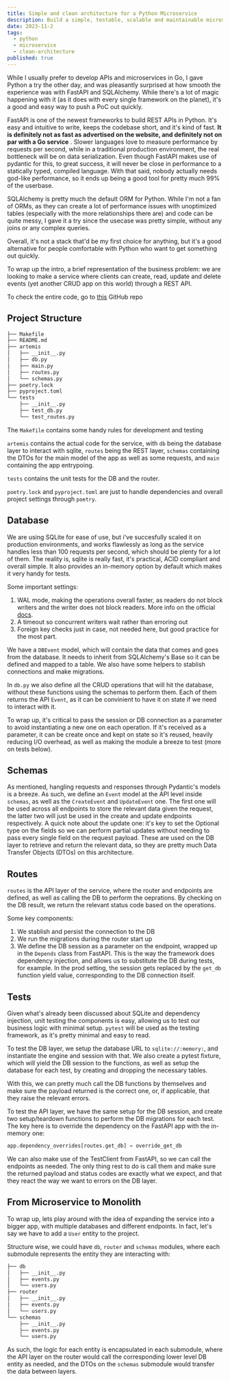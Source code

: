 ```yaml
---
title: Simple and clean architecture for a Python Microservice
description: Build a simple, testable, scalable and maintainable microservice with Python leveraging FastAPI and SQLAlchemy.
date: 2023-11-2
tags:
  - python
  - microservice
  - clean-architecture
published: true
---
```


While I usually prefer to develop APIs and microservices in Go, I gave Python a try the other day, and was pleasantly surprised at how smooth the experience was with FastAPI and SQLAlchemy. While there's a lot of magic happening with it (as it does with every single framework on the planet), it's a good and easy way to push a PoC out quickly.

FastAPI is one of the newest frameworks to build REST APIs in Python. It's easy and intuitive to write, keeps the codebase short, and it's kind of fast. **It is definitely not as fast as advertised on the website, and definitely not on par with a Go service** . Slower languages love to measure performance by requests per second, while in a traditional production environment, the real bottleneck will be on data serialization. Even though FastAPI makes use of pydantic for this, to great success, it will never be close in performance to a statically typed, compiled language. With that said, nobody actually needs god-like performance, so it ends up being a good tool for pretty much 99% of the userbase.

SQLAlchemy is pretty much the default ORM for Python. While I'm not a fan of ORMs, as they can create a lot of performance issues with unoptimized tables (especially with the more relationships there are) and code can be quite messy, I gave it a try since the usecase was pretty simple, without any joins or any complex queries.

Overall, it's not a stack that'd be my first choice for anything, but it's a good alternative for people comfortable with Python who want to get something out quickly.

To wrap up the intro, a brief representation of the business problem: we are looking to make a service where clients can create, read, update and delete events (yet another CRUD app on this world) through a REST API.

To check the entire code, go to [this](https://github.com/nanchano/artemis) GitHub repo 

## Project Structure

```bash
├── Makefile
├── README.md
├── artemis
│   ├── __init__.py
│   ├── db.py
│   ├── main.py
│   ├── routes.py
│   └── schemas.py
├── poetry.lock
├── pyproject.toml
└── tests
    ├── __init__.py
    ├── test_db.py
    └── test_routes.py
```

The `Makefile` contains some handy rules for development and testing

`artemis` contains the actual code for the service, with `db` being the database layer to interact with sqlite, `routes` being the REST layer, `schemas` containing the DTOs for the main model of the app as well as some requests, and `main` containing the app entrypoing.

`tests` contains the unit tests for the DB and the router.

`poetry.lock` and `pyproject.toml` are just to handle dependencies and overall project settings through `poetry`.

## Database

We are using SQLite for ease of use, but i've succesfully scaled it on production environments, and works flawlessly as long as the service handles less than 100 requests per second, which should be plenty for a lot of them. The reality is, sqlite is really fast, it's practical, ACID compliant and overall simple. It also provides an in-memory option by default which makes it very handy for tests.

Some important settings:
1. WAL mode, making the operations overall faster, as readers do not block writers and the writer does not block readers. More info on the official [docs](https://www.sqlite.org/wal.html).
2. A timeout so concurrent writers wait rather than erroring out
3. Foreign key checks just in case, not needed here, but good practice for the most part.

We have a `DBEvent` model, which will contain the data that comes and goes from the database. It needs to inherit from SQLAlchemy's Base so it can be defined and mapped to a table. We also have some helpers to stablish connections and make migrations.

In `db.py` we also define all the CRUD operations that will hit the database, without these functions using the schemas to perform them. Each of them returns the API `Event`, as it can be convinient to have it on state if we need to interact with it.

To wrap up, it's critical to pass the session or DB connection as a parameter to avoid instantiating a new one on each operation. If it's received as a parameter, it can be create once and kept on state so it's reused, heavily reducing I/O overhead, as well as making the module a breeze to test (more on tests below).


## Schemas

As mentioned, hangling requests and responses through Pydantic's models is a breeze. As such, we define an `Event` model at the API level inside `schemas`, as well as the `CreateEvent` and `UpdateEvent` one. The first one will be used across all endpoints to store the relevant data given the request, the latter two will just be used in the create and update endpoints respectively. A quick note about the update one: it's key to set the Optional type on the fields so we can perform partial updates without needing to pass every single field on the request payload. These are used on the DB layer to retrieve and return the relevant data, so they are pretty much Data Transfer Objects (DTOs) on this architecture.

## Routes
`routes` is the API layer of the service, where the router and endpoints are defined, as well as calling the DB to perform the oeprations. By checking on the DB result, we return the relevant status code based on the operations.

Some key components:
1. We stablish and persist the connection to the DB
2. We run the migrations during the router start up
3. We define the DB session as a parameter on the endpoint, wrapped up in the `Depends` class from FastAPI. This is the way the framework does dependency injection, and allows us to substitute the DB during tests, for example. In the prod setting, the session gets replaced by the `get_db` function yield value, corresponding to the DB connection itself.

## Tests
Given what's already been discussed about SQLite and dependency injection, unit testing the components is easy, allowing us to test our business logic with minimal setup. `pytest` will be used as the testing framework, as it's pretty minimal and easy to read.

To test the DB layer, we setup the database URL to `sqlite://:memory:`, and instantiate the engine and session with that. We also create a pytest fixture, which will yield the DB session to the functions, as well as setup the database for each test, by creating and dropping the necessary tables.

With this, we can pretty much call the DB functions by themselves and make sure the payload returned is the correct one, or, if applicable, that they raise the relevant errors.

To test the API layer, we have the same setup for the DB session, and create two setup/teardown functions to perform the DB migrations for each test. The key here is to override the dependency on the FastAPI app with the in-memory one: 

```python
app.dependency_overrides[routes.get_db] = override_get_db
```

We can also make use of the TestClient from FastAPI, so we can call the endpoints as needed. The only thing rest to do is call them and make sure the returned payload and status codes are exactly what we expect, and that they react the way we want to errors on the DB layer.

## From Microservice to Monolith
To wrap up, lets play around with the idea of expanding the service into a bigger app, with multiple databases and different endpoints. In fact, let's say we have to add a `User` entity to the project.

Structure wise, we could have `db`, `router` and `schemas` modules, where each submodule represents the entity they are interacting with:

```bash
├── db
│   ├── __init__.py
│   ├── events.py
│   └── users.py
├── router
│   ├── __init__.py
│   ├── events.py
│   └── users.py
└── schemas
    ├── __init__.py
    ├── events.py
    └── users.py
```

As such, the logic for each entity is encapsulated in each submodule, where the API layer on the router would call the corresponding lower level DB entity as needed, and the DTOs on the `schemas` submodule would transfer the data between layers.
